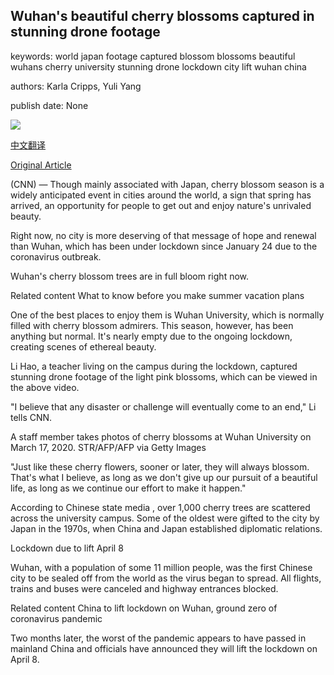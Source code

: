 ## Wuhan's beautiful cherry blossoms captured in stunning drone footage

keywords: world japan footage captured blossom blossoms beautiful wuhans cherry university stunning drone lockdown city lift wuhan china

authors: Karla Cripps, Yuli Yang

publish date: None

![](https://cdn.cnn.com/cnnnext/dam/assets/200326180336-wuhan-university-cherry-blossoms-super-tease.jpg)

[中文翻译](Wuhan%27s%20beautiful%20cherry%20blossoms%20captured%20in%20stunning%20drone%20footage_zh.md)

[Original Article](https://edition.cnn.com/travel/article/cherry-blossoms-bloom-wuhan/index.html)

(CNN) — Though mainly associated with Japan, cherry blossom season is a widely anticipated event in cities around the world, a sign that spring has arrived, an opportunity for people to get out and enjoy nature's unrivaled beauty.

Right now, no city is more deserving of that message of hope and renewal than Wuhan, which has been under lockdown since January 24 due to the coronavirus outbreak.

Wuhan's cherry blossom trees are in full bloom right now.

Related content What to know before you make summer vacation plans

One of the best places to enjoy them is Wuhan University, which is normally filled with cherry blossom admirers. This season, however, has been anything but normal. It's nearly empty due to the ongoing lockdown, creating scenes of ethereal beauty.

Li Hao, a teacher living on the campus during the lockdown, captured stunning drone footage of the light pink blossoms, which can be viewed in the above video.

"I believe that any disaster or challenge will eventually come to an end," Li tells CNN.

A staff member takes photos of cherry blossoms at Wuhan University on March 17, 2020. STR/AFP/AFP via Getty Images

"Just like these cherry flowers, sooner or later, they will always blossom. That's what I believe, as long as we don't give up our pursuit of a beautiful life, as long as we continue our effort to make it happen."

According to Chinese state media , over 1,000 cherry trees are scattered across the university campus. Some of the oldest were gifted to the city by Japan in the 1970s, when China and Japan established diplomatic relations.

Lockdown due to lift April 8

Wuhan, with a population of some 11 million people, was the first Chinese city to be sealed off from the world as the virus began to spread. All flights, trains and buses were canceled and highway entrances blocked.

Related content China to lift lockdown on Wuhan, ground zero of coronavirus pandemic

Two months later, the worst of the pandemic appears to have passed in mainland China and officials have announced they will lift the lockdown on April 8.